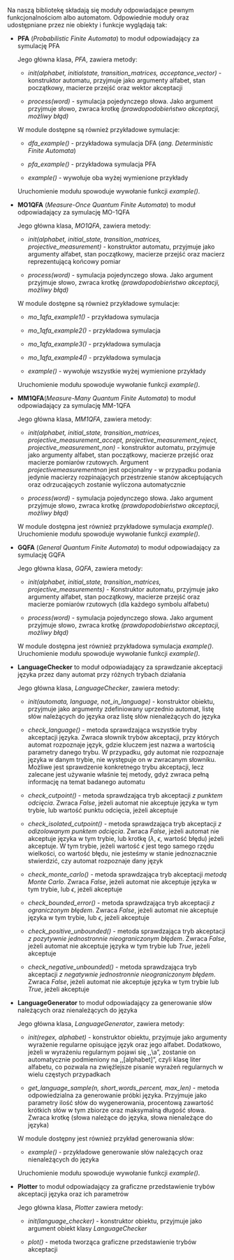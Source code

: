 Na naszą bibliotekę składają się moduły odpowiadające pewnym
funkcjonalnościom albo automatom. Odpowiednie moduły oraz udostępniane
przez nie obiekty i funkcje wyglądają tak:

-   **PFA** (*Probabilistic Finite Automata*) to moduł odpowiadający za
    symulację PFA

    Jego główna klasa, *PFA*, zawiera metody:

    -   *init(alphabet, initialstate, transition_matrices,
        acceptance_vector)* - konstruktor automatu, przyjmuje jako
        argumenty alfabet, stan początkowy, macierze przejść oraz wektor
        akceptacji

    -   *process(word)* - symulacja pojedynczego słowa. Jako argument
        przyjmuje słowo, zwraca krotkę *(prawdopodobieństwo akceptacji,
        możliwy błąd)*

    W module dostępne są również przykładowe symulacje:

    -   *dfa_example()* - przykładowa symulacja DFA (*ang. Deterministic
        Finite Automata*)

    -   *pfa_example()* - przykładowa symulacja PFA

    -   *example()* - wywołuje oba wyżej wymienione przykłady

    Uruchomienie modułu spowoduje wywołanie funkcji *example()*.

-   **MO1QFA** (*Measure-Once Quantum Finite Automata*) to moduł
    odpowiadający za symulację MO-1QFA

    Jego główna klasa, *MO1QFA*, zawiera metody:

    -   *init(alphabet, initial_state, transition_matrices,
        projective_measurement)* - konstruktor automatu, przyjmuje jako
        argumenty alfabet, stan początkowy, macierze przejść oraz
        macierz reprezentującą końcowy pomiar

    -   *process(word)* - symulacja pojedynczego słowa. Jako argument
        przyjmuje słowo, zwraca krotkę *(prawdopodobieństwo akceptacji,
        możliwy błąd)*

    W module dostępne są również przykładowe symulacje:

    -   *mo_1qfa_example1()* - przykładowa symulacja

    -   *mo_1qfa_example2()* - przykładowa symulacja

    -   *mo_1qfa_example3()* - przykładowa symulacja

    -   *mo_1qfa_example4()* - przykładowa symulacja

    -   *example()* - wywołuje wszystkie wyżej wymienione przykłady

    Uruchomienie modułu spowoduje wywołanie funkcji *example()*.

-   **MM1QFA**(*Measure-Many Quantum Finite Automata*) to moduł
    odpowiadający za symulację MM-1QFA

    Jego główna klasa, *MM1QFA*, zawiera metody:

    -   *init(alphabet, initial_state, transition_matrices,
        projective_measurement_accept, projective_measurement_reject,
        projective_measurement_non)* - konstruktor automatu, przyjmuje
        jako argumenty alfabet, stan początkowy, macierze przejść oraz
        macierze pomiarów rzutowych. Argument *projectivemeasurementnon*
        jest opcjonalny - w przypadku podania jedynie macierzy
        rozpinających przestrzenie stanów akceptujących oraz
        odrzucających zostanie wyliczona automatycznie

    -   *process(word)* - symulacja pojedynczego słowa. Jako argument
        przyjmuje słowo, zwraca krotkę *(prawdopodobieństwo akceptacji,
        możliwy błąd)*

    W module dostępna jest również przykładowe symulacja *example()*.
    Uruchomienie modułu spowoduje wywołanie funkcji *example()*.

-   **GQFA** (*General Quantum Finite Automata*) to moduł odpowiadający
    za symulację GQFA

    Jego główna klasa, *GQFA*, zawiera metody:

    -   *init(alphabet, initial_state, transition_matrices,
        projective_measurements)* - Konstruktor automatu, przyjmuje jako
        argumenty alfabet, stan początkowy, macierze przejść oraz
        macierze pomiarów rzutowych (dla każdego symbolu alfabetu)

    -   *process(word)* - symulacja pojedynczego słowa. Jako argument
        przyjmuje słowo, zwraca krotkę *(prawdopodobieństwo akceptacji,
        możliwy błąd)*

    W module dostępna jest również przykładowa symulacja *example()*.
    Uruchomienie modułu spowoduje wywołanie funkcji *example()*.

-   **LanguageChecker** to moduł odpowiadający za sprawdzanie akceptacji
    języka przez dany automat przy różnych trybach działania

    Jego główna klasa, *LanguageChecker*, zawiera metody:

    -   *init(automata, language, not_in_language)* - konstruktor obiektu,
        przyjmuje jako argumenty zdefiniowany uprzednio automat, listę
        słów należących do języka oraz listę słów nienależących do
        języka

    -   *check_language()* - metoda sprawdzająca wszystkie tryby
        akceptacji języka. Zwraca słownik trybów akceptacji, przy
        których automat rozpoznaje język, gdzie kluczem jest nazwa a
        wartością parametry danego trybu. W przypadku, gdy automat nie
        rozpoznaje języka w danym trybie, nie występuje on w zwracanym
        słowniku. Możliwe jest sprawdzenie konkretnego trybu akceptacji,
        lecz zalecane jest używanie właśnie tej metody, gdyż zwraca
        pełną informację na temat badanego automatu

    -   *check_cutpoint()* - metoda sprawdzająca tryb akceptacji *z
        punktem odcięcia*. Zwraca *False*, jeżeli automat nie akceptuje
        języka w tym trybie, lub wartość punktu odcięcia, jeżeli
        akceptuje

    -   *check_isolated_cutpoint()* - metoda sprawdzająca tryb akceptacji
        *z odizolowanym punktem odcięcia*. Zwraca *False*, jeżeli
        automat nie akceptuje języka w tym trybie, lub krotkę
        ($\lambda$, $\epsilon$, wartość błędu) jeżeli akceptuje. W tym
        trybie, jeżeli wartość $\epsilon$ jest tego samego rzędu
        wielkości, co wartość błędu, nie jesteśmy w stanie jednoznacznie
        stwierdzić, czy automat rozpoznaje dany język

    -   *check_monte_carlo()* - metoda sprawdzająca tryb akceptacji
        *metodą Monte Carlo*. Zwraca *False*, jeżeli automat nie
        akceptuje języka w tym trybie, lub $\epsilon$, jeżeli akceptuje

    -   *check_bounded_error()* - metoda sprawdzająca tryb akceptacji *z
        ograniczonym błędem*. Zwraca *False*, jeżeli automat nie
        akceptuje języka w tym trybie, lub $\epsilon$, jeżeli akceptuje

    -   *check_positive_unbounded()* - metoda sprawdzająca tryb akceptacji
        *z pozytywnie jednostronnie nieograniczonym błędem*. Zwraca
        *False*, jeżeli automat nie akceptuje języka w tym trybie lub
        *True*, jeżeli akceptuje

    -   *check_negative_unbounded()* - metoda sprawdzająca tryb akceptacji
        *z negatywnie jednostronnie nieograniczonym błędem*. Zwraca
        *False*, jeżeli automat nie akceptuje języka w tym trybie lub
        *True*, jeżeli akceptuje

-   **LanguageGenerator** to moduł odpowiadający za generowanie słów
    należących oraz nienależących do języka

    Jego główna klasa, *LanguageGenerator*, zawiera metody:

    -   *init(regex, alphabet)* - konstruktor obiektu, przyjmuje jako
        argumenty wyrażenie regularne opisujące język oraz jego alfabet.
        Dodatkowo, jeżeli w wyrażeniu regularnym pojawi się ,,\\a”,
        zostanie on automatycznie podmieniony na ,,[alphabet]”, czyli
        klasę liter alfabetu, co pozwala na zwięźlejsze pisanie wyrażeń
        regularnych w wielu częstych przypadkach

    -   *get_language_sample(n, short_words_percent, max_len)* - metoda
        odpowiedzialna za generowanie próbki języka. Przyjmuje jako
        parametry ilość słów do wygenerowania, procentową zawartość
        krótkich słów w tym zbiorze oraz maksymalną długość słowa.
        Zwraca krotkę (słowa należące do języka, słowa nienależące do
        języka)

    W module dostępny jest również przykład generowania słów:

    -   *example()* - przykładowe generowanie słów należących oraz
        nienależących do języka

    Uruchomienie modułu spowoduje wywołanie funkcji *example()*.

-   **Plotter** to moduł odpowiadający za graficzne przedstawienie
    trybów akceptacji języka oraz ich parametrów

    Jego główna klasa, *Plotter* zawiera metody:

    -   *init(language_checker)* - konstruktor obiektu, przyjmuje jako
        argument obiekt klasy *LanguageChecker*

    -   *plot()* - metoda tworząca graficzne przedstawienie trybów
        akceptacji


